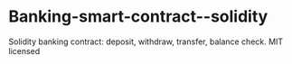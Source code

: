 # Banking-smart-contract--solidity
Solidity banking contract: deposit, withdraw, transfer, balance check. MIT licensed
